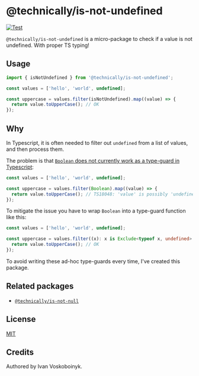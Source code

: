 # @technically/is-not-undefined

[![Test](https://github.com/technically-js/is-not-undefined/actions/workflows/test.yml/badge.svg)](https://github.com/technically-js/is-not-undefined/actions/workflows/test.yml)

`@technically/is-not-undefined` is a micro-package to check if a value is not undefined. With proper TS typing!

## Usage

```ts
import { isNotUndefined } from '@technically/is-not-undefined';

const values = ['hello', 'world', undefined];

const uppercase = values.filter(isNotUndefined).map((value) => {
  return value.toUpperCase(); // OK
});
```

## Why

In Typescript, it is often needed to filter out `undefined` from a list of values, and then process them.

The problem is that [`Boolean` does not currently work as a type-guard in Typescript](https://github.com/microsoft/TypeScript/issues/16655):

```ts
const values = ['hello', 'world', undefined];

const uppercase = values.filter(Boolean).map((value) => {
  return value.toUpperCase(); // TS18048: 'value' is possibly 'undefined'.
});
```

To mitigate the issue you have to wrap `Boolean` into a type-guard function like this:

```ts
const values = ['hello', 'world', undefined];

const uppercase = values.filter((x): x is Exclude<typeof x, undefined> => Boolean(x)).map((value) => {
  return value.toUpperCase(); // OK
});
```

To avoid writing these ad-hoc type-guards every time, I've created this package.

## Related packages

- [`@technically/is-not-null`](https://github.com/technically-js/is-not-null)

## License

[MIT](./LICENSE)

## Credits

Authored by Ivan Voskoboinyk.
